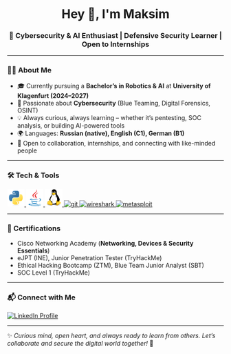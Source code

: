 <h1 align="center">Hey 👋, I'm Maksim</h1>
<h3 align="center">🚀 Cybersecurity & AI Enthusiast | Defensive Security Learner | Open to Internships</h3>

---

### 👨‍💻 About Me
- 🎓 Currently pursuing a **Bachelor’s in Robotics & AI** at **University of Klagenfurt (2024–2027)**  
- 🔐 Passionate about **Cybersecurity** (Blue Teaming, Digital Forensics, OSINT)  
- 💡 Always curious, always learning – whether it’s pentesting, SOC analysis, or building AI-powered tools  
- 🌍 Languages: **Russian (native), English (C1), German (B1)**  
- 🤝 Open to collaboration, internships, and connecting with like-minded people  

---

### 🛠️ Tech & Tools
<p align="left">
<a href="https://www.python.org" target="_blank"> <img src="https://raw.githubusercontent.com/devicons/devicon/master/icons/python/python-original.svg" alt="python" width="40" height="40"/> </a>
<a href="https://www.java.com" target="_blank"> <img src="https://raw.githubusercontent.com/devicons/devicon/master/icons/java/java-original.svg" alt="java" width="40" height="40"/> </a>
<a href="https://www.linux.org/" target="_blank"> <img src="https://raw.githubusercontent.com/devicons/devicon/master/icons/linux/linux-original.svg" alt="linux" width="40" height="40"/> </a>
<a href="https://git-scm.com/" target="_blank"> <img src="https://www.vectorlogo.zone/logos/git-scm/git-scm-icon.svg" alt="git" width="40" height="40"/> </a>
<a href="https://www.wireshark.org/" target="_blank"> <img src="https://upload.wikimedia.org/wikipedia/commons/d/d8/Wireshark_icon.svg" alt="wireshark" width="40" height="40"/> </a>
<a href="https://www.metasploit.com/" target="_blank"> <img src="https://www.metasploit.com/includes/img/metasploit-logo.svg" alt="metasploit" width="40" height="40"/> </a>
</p>

---

### 🏅 Certifications
- Cisco Networking Academy (**Networking, Devices & Security Essentials**)  
- eJPT (INE), Junior Penetration Tester (TryHackMe)  
- Ethical Hacking Bootcamp (ZTM), Blue Team Junior Analyst (SBT)  
- SOC Level 1 (TryHackMe)  

---

### 📬 Connect with Me
<p align="left">
<a href="https://www.linkedin.com/in/maksim-poksevatkin/" target="blank"><img align="center" src="https://raw.githubusercontent.com/rahuldkjain/github-profile-readme-generator/master/src/images/icons/Social/linked-in-alt.svg" alt="LinkedIn Profile" height="30" width="40" /></a>
</p>

---

✨ *Curious mind, open heart, and always ready to learn from others. Let’s collaborate and secure the digital world together!* 🔐
